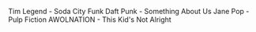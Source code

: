 Tim Legend - Soda City Funk
Daft Punk - Something About Us
Jane Pop - Pulp Fiction
AWOLNATION - This Kid's Not Alright